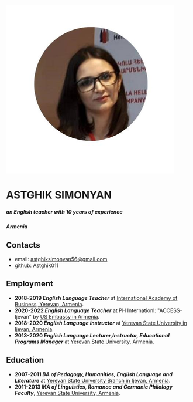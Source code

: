 ![My photo](/markdown.jpg)

# **ASTGHIK SIMONYAN**
##### *an English teacher with 10 years of experience*
##### Armenia

## **Contacts**

+ email: astghiksimonyan56@gmail.com
+ github: Astghik011

## **Employment**

+ **2018-2019 *English Language Teacher*** at [International Academy of Business, Yerevan, Armenia](https://www.facebook.com/IabCentrePage/).
+ **2020-2022 *English Language Teacher*** at PH Internationl: "ACCESS-Ijevan" by [US Embassy in Armenia](https://am.usembassy.gov/).
+ **2018-2020 *English Language Instructor*** at [Yerevan State University in Ijevan, Armenia](http://ijevan.ysu.am/en/). 
+ **2013-2020 *English Language Lecturer,Instructor, Educational Programs Manager*** at [Yerevan State University](http://ijevan.ysu.am/en/), Armenia.

## **Education** 

+ **2007-2011 *BA of Pedagogy, Humanities, English Language and Literature*** at [Yerevan State University Branch in Ijevan, Armenia](http://ijevan.ysu.am/en/).
+ **2011-2013 *MA of Linguistics, Romance and Germanic Philology Faculty***, [Yerevan State University, Armenia](http://ysu.am/main/en).

